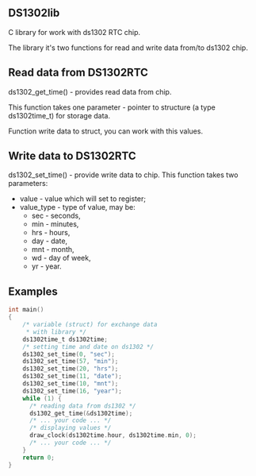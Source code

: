 ## DS1302lib
C library for work with ds1302 RTC chip.

The library it's two functions for read and write data from/to ds1302 chip.

## Read data from DS1302RTC
ds1302_get_time() - provides read data from chip.

This function takes one parameter - pointer to structure (a type ds1302time_t) for storage data. 

Function write data to struct, you can work with this values.

## Write data to DS1302RTC
ds1302_set_time() - provide write data to chip.
This function takes two parameters:
- value - value which will set to register;
- value_type - type of value, may be:
  - sec - seconds,
  - min - minutes,
  - hrs - hours,
  - day - date,
  - mnt - month,
  - wd - day of week,
  - yr - year.
  
## Examples
```c
int main()
{
    /* variable (struct) for exchange data 
     * with library */
	ds1302time_t ds1302time;
    /* setting time and date on ds1302 */
    ds1302_set_time(0, "sec");
	ds1302_set_time(57, "min");
	ds1302_set_time(20, "hrs");
	ds1302_set_time(11, "date");
	ds1302_set_time(10, "mnt");
	ds1302_set_time(16, "year");
	while (1) {
      /* reading data from ds1302 */
      ds1302_get_time(&ds1302time);
      /* ... your code ... */
      /* displaying values */
      draw_clock(ds1302time.hour, ds1302time.min, 0);
      /* ... your code ... */
	}
	return 0;
}
```
